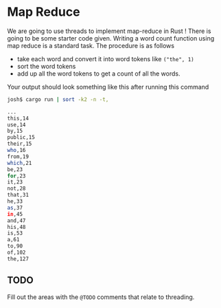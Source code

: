 # Map Reduce

We are going to use threads to implement map-reduce in Rust ! There is going to
be some starter code given. Writing a word count function using map reduce is a
standard task. The procedure is as follows
- take each word and convert it into word tokens like `("the", 1)`
- sort the word tokens
- add up all the word tokens to get a count of all the words. 

Your output should look something like this after running this command
```Bash
josh$ cargo run | sort -k2 -n -t, 
```

```Bash
...
this,14
use,14
by,15
public,15
their,15
who,16
from,19
which,21
be,23
for,23
it,23
not,28
that,31
he,33
as,37
in,45
and,47
his,48
is,53
a,61
to,90
of,102
the,127
```

## TODO
Fill out the areas with the `@TODO` comments that relate to threading.
